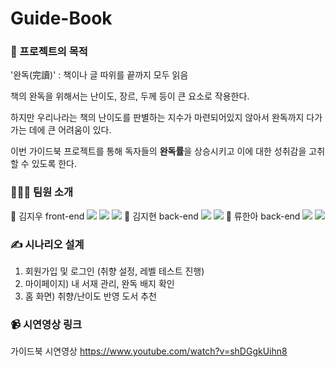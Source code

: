 # Guide-Book

### 📖 프로젝트의 목적 

'완독(完讀)' : 책이나 글 따위를 끝까지 모두 읽음

책의 완독을 위해서는 난이도, 장르, 두께 등이 큰 요소로 작용한다.

하지만 우리나라는 책의 난이도를 판별하는 지수가 마련되어있지 않아서
완독까지 다가가는 데에 큰 어려움이 있다.

이번 가이드북 프로젝트를 통해 독자들의 **완독률**을 상승시키고 이에 대한 성취감을 고취할 수 있도록 한다.



### 👩🏻‍💻 팀원 소개
🐰 김지우 front-end <img src="https://img.shields.io/badge/html5-E34F26?style=for-the-badge&logo=html5&logoColor=white"> <img src="https://img.shields.io/badge/css-1572B6?style=for-the-badge&logo=css3&logoColor=white"> <img src="https://img.shields.io/badge/javascript-F7DF1E?style=for-the-badge&logo=javascript&logoColor=black">
🐶 김지현 back-end <img src="https://img.shields.io/badge/spring-6DB33F?style=for-the-badge&logo=spring&logoColor=white"> <img src="https://img.shields.io/badge/mysql-4479A1?style=for-the-badge&logo=mysql&logoColor=white"> 
🐹 류한아 back-end <img src="https://img.shields.io/badge/spring-6DB33F?style=for-the-badge&logo=spring&logoColor=white"> <img src="https://img.shields.io/badge/flask-000000?style=for-the-badge&logo=flask&logoColor=white">


### ✍️ 시나리오 설계

1. 회원가입 및 로그인 (취향 설정, 레벨 테스트 진행)
2. 마이페이지) 내 서재 관리, 완독 배지 확인
3. 홈 화면) 취향/난이도 반영 도서 추천


### 📹 시연영상 링크

가이드북 시연영상
https://www.youtube.com/watch?v=shDGgkUihn8



